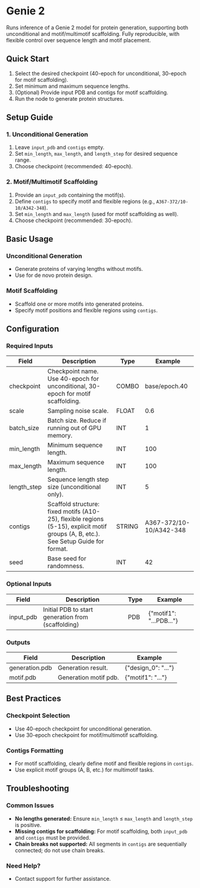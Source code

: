 # Genie 2

Runs inference of a Genie 2 model for protein generation, supporting both unconditional and motif/multimotif scaffolding. Fully reproducible, with flexible control over sequence length and motif placement.

<!-- <img src="/images/nodes/biotech/protein-generation/genie-2.png" alt="Genie 2" class="rounded-lg"> -->

## Quick Start

1. Select the desired checkpoint (40-epoch for unconditional, 30-epoch for motif scaffolding).
2. Set minimum and maximum sequence lengths.
3. (Optional) Provide input PDB and contigs for motif scaffolding.
4. Run the node to generate protein structures.

## Setup Guide

### 1. Unconditional Generation
1. Leave `input_pdb` and `contigs` empty.
2. Set `min_length`, `max_length`, and `length_step` for desired sequence range.
3. Choose checkpoint (recommended: 40-epoch).

### 2. Motif/Multimotif Scaffolding
1. Provide an `input_pdb` containing the motif(s).
2. Define `contigs` to specify motif and flexible regions (e.g., `A367-372/10-10/A342-348`).
3. Set `min_length` and `max_length` (used for motif scaffolding as well).
4. Choose checkpoint (recommended: 30-epoch).

## Basic Usage

### Unconditional Generation
* Generate proteins of varying lengths without motifs.
* Use for de novo protein design.

### Motif Scaffolding
* Scaffold one or more motifs into generated proteins.
* Specify motif positions and flexible regions using `contigs`.

## Configuration

### Required Inputs
| Field        | Description                                                                                                                        | Type   | Example                                      |
|--------------|------------------------------------------------------------------------------------------------------------------------------------|--------|----------------------------------------------|
| checkpoint   | Checkpoint name. Use 40-epoch for unconditional, 30-epoch for motif scaffolding.                                                   | COMBO  | base/epoch.40                                |
| scale        | Sampling noise scale.                                                                                                              | FLOAT  | 0.6                                          |
| batch_size   | Batch size. Reduce if running out of GPU memory.                                                                                   | INT    | 1                                            |
| min_length   | Minimum sequence length.                                                                                                           | INT    | 100                                          |
| max_length   | Maximum sequence length.                                                                                                           | INT    | 100                                          |
| length_step  | Sequence length step size (unconditional only).                                                                                    | INT    | 5                                            |
| contigs      | Scaffold structure: fixed motifs (A10-25), flexible regions (5-15), explicit motif groups (A, B, etc.). See Setup Guide for format. | STRING | A367-372/10-10/A342-348                      |
| seed         | Base seed for randomness.                                                                                                          | INT    | 42                                           |

### Optional Inputs
| Field     | Description                                      | Type | Example |
|-----------|--------------------------------------------------|------|---------|
| input_pdb | Initial PDB to start generation from (scaffolding) | PDB  | {"motif1": "...PDB..."} |

### Outputs
| Field           | Description              | Example                |
|-----------------|-------------------------|------------------------|
| generation.pdb  | Generation result.      | {"design_0": "..."}  |
| motif.pdb       | Generation motif pdb.   | {"motif1": "..."}    |

## Best Practices

### Checkpoint Selection
* Use 40-epoch checkpoint for unconditional generation.
* Use 30-epoch checkpoint for motif/multimotif scaffolding.

### Contigs Formatting
* For motif scaffolding, clearly define motif and flexible regions in `contigs`.
* Use explicit motif groups (A, B, etc.) for multimotif tasks.

## Troubleshooting

### Common Issues
* **No lengths generated:** Ensure `min_length` ≤ `max_length` and `length_step` is positive.
* **Missing contigs for scaffolding:** For motif scaffolding, both `input_pdb` and `contigs` must be provided.
* **Chain breaks not supported:** All segments in `contigs` are sequentially connected; do not use chain breaks.

### Need Help?
* Contact support for further assistance.
